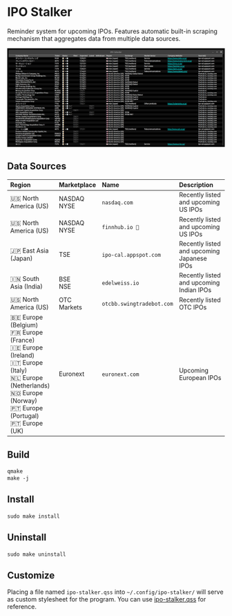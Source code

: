 # IPO Stalker

Reminder system for upcoming IPOs.  Features automatic built-in scraping mechanism that aggregates data from multiple data sources.

[![screenshot](assets/screenshot.png)](assets/screenshot.png)

## Data Sources

| Region              | Marketplace     | Name                               | Description                                |
|:--------------------|:----------------|:-----------------------------------|:-------------------------------------------|
| 🇺🇸 North America (US)  | NASDAQ<br/>NYSE | `nasdaq.com`                     | Recently listed and upcoming US IPOs       |
| 🇺🇸 North America (US)  | NASDAQ<br/>NYSE | `finnhub.io 🔑`                  | Recently listed and upcoming US IPOs       |
| 🇯🇵 East Asia (Japan)   | TSE             | `ipo-cal.appspot.com`            | Recently listed and upcoming Japanese IPOs |
| 🇮🇳 South Asia (India)  | BSE<br/>NSE     | `edelweiss.io`                   | Recently listed and upcoming Indian IPOs   |
| 🇺🇸 North America (US)  | OTC Markets     | `otcbb.swingtradebot.com`        | Recently listed OTC IPOs                   |
| 🇧🇪 Europe (Belgium)<br/>🇫🇷 Europe (France)<br/>🇮🇪 Europe (Ireland)<br/>🇮🇹 Europe (Italy)<br/>🇳🇱 Europe (Netherlands)<br/>🇳🇴 Europe (Norway)<br/>🇵🇹 Europe (Portugal)<br/>🇵🇹 Europe (UK) | Euronext   | `euronext.com`                   | Upcoming European IPOs                     |


## Build

    qmake
    make -j


## Install

    sudo make install


## Uninstall

    sudo make uninstall


## Customize

Placing a file named `ipo-stalker.qss` into `~/.config/ipo-stalker/` will serve as custom stylesheet for the program.
You can use [ipo-stalker.qss](res/stylesheets/ipo-stalker.qss) for reference.
